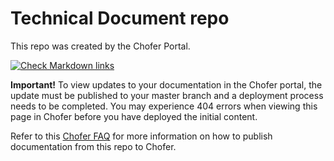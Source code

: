 # Technical Document repo
This repo was created by the Chofer Portal.  

<!-- markdown-link-check-disable -->
[![Check Markdown links](https://github.com/jobinsraj-poc/issue-repo/actions/workflows/action.yml/badge.svg)](https://github.com/jobinsraj-poc/issue-repo/actions/workflows/action.yml)
<!-- markdown-link-check-enable -->

**Important!**  To view updates to your documentation in the Chofer portal, the update must be published to your master branch and a deployment process needs to be completed.  You may experience 404 errors when viewing this page in Chofer before you have deployed the initial content.

Refer to this [Chofer FAQ](https://chofer.cloud.toyota.com/docs/default/Component/ACE-FAQ/chofer/#deploying-tech-docs-in-chofer) for more information on how to publish documentation from this repo to Chofer.
